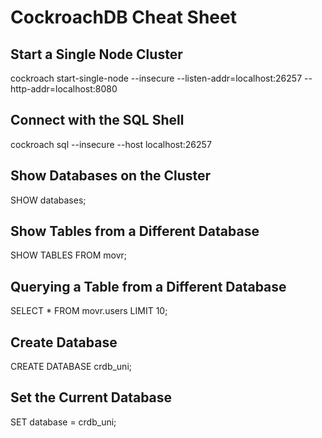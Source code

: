 # CockroachDB Cheat Sheet

## Start a Single Node Cluster
cockroach start-single-node --insecure --listen-addr=localhost:26257 --http-addr=localhost:8080

## Connect with the SQL Shell
cockroach sql --insecure --host localhost:26257

## Show Databases on the Cluster
SHOW databases;

## Show Tables from a Different Database
SHOW TABLES FROM movr;

## Querying a Table from a Different Database
SELECT * FROM movr.users LIMIT 10;

## Create Database
CREATE DATABASE crdb_uni;

## Set the Current Database
SET database = crdb_uni;
